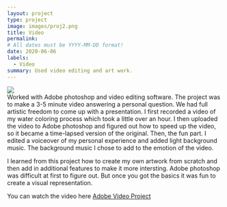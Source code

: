 ```yaml
---
layout: project
type: project
image: images/proj2.png
title: Video
permalink: 
# All dates must be YYYY-MM-DD format!
date: 2020-06-06
labels:
  - Video
summary: Used video editing and art work.
---
```

<div class="ui small rounded images">
  <img class="ui image" src="../images/proj2.png">
  
  
</div>
Worked with Adobe photoshop and video editing software. The project was to make a 3-5 minute video answering a personal question. We had full artistic freedom to come up with a presentation. I first recorded a video of my water coloring process which took a little over an hour. I then uploaded the video to Adobe photoshop and figured out how to speed up the video, so it became a time-lapsed version of the original. Then, the fun part. I edited a voiceover of my personal experience and added light background music. The background music I chose to add to the emotion of the video.  

I learned from this project how to create my own artwork from scratch and then add in additional features to make it more intersting. Adobe photoshop was difficult at first to figure out. But once you got the basics it was fun to create a visual representation. 

You can watch the video here [Adobe Video Project](https://drive.google.com/file/d/18R3vp77pkVEdMJqcssI3foQCuw5Iw6M6/view?usp=sharing)
